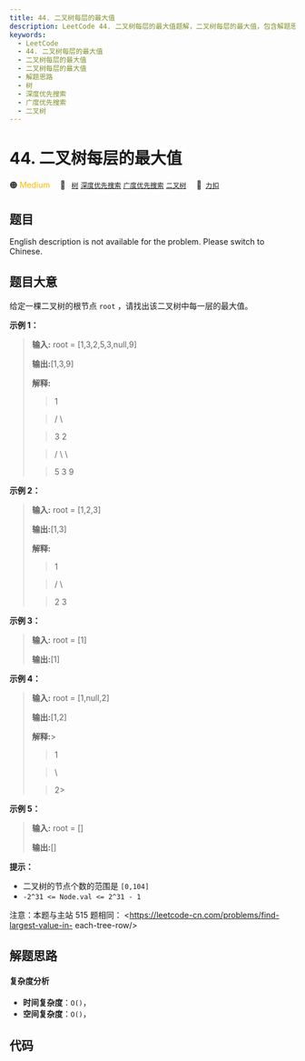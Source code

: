 ```yaml
---
title: 44. 二叉树每层的最大值
description: LeetCode 44. 二叉树每层的最大值题解，二叉树每层的最大值，包含解题思路、复杂度分析以及完整的 JavaScript 代码实现。
keywords:
  - LeetCode
  - 44. 二叉树每层的最大值
  - 二叉树每层的最大值
  - 二叉树每层的最大值
  - 解题思路
  - 树
  - 深度优先搜索
  - 广度优先搜索
  - 二叉树
---
```


# 44. 二叉树每层的最大值

🟠 <font color=#ffb800>Medium</font>&emsp; 🔖&ensp; [`树`](/tag/tree.md) [`深度优先搜索`](/tag/depth-first-search.md) [`广度优先搜索`](/tag/breadth-first-search.md) [`二叉树`](/tag/binary-tree.md)&emsp; 🔗&ensp;[`力扣`](https://leetcode.cn/problems/hPov7L)

## 题目

English description is not available for the problem. Please switch to
Chinese.

## 题目大意

给定一棵二叉树的根节点 `root` ，请找出该二叉树中每一层的最大值。

**示例 1：**

> **输入:** root = [1,3,2,5,3,null,9]
>
> **输出:**[1,3,9]
>
> **解释:**
>
> > 1
>
> > / \
>
> > 3 2
>
> > / \ \
>
> > 5 3 9

**示例 2：**

> **输入:** root = [1,2,3]
>
> **输出:**[1,3]
>
> **解释:**
>
> > 1
>
> > / \
>
> > 2 3

**示例 3：**

> **输入:** root = [1]
>
> **输出:**[1]

**示例 4：**

> **输入:** root = [1,null,2]
>
> **输出:**[1,2]
>
> **解释:**>
>
> > 1
>
> > \
>
> > 2>

**示例 5：**

> **输入:** root = []
>
> **输出:**[]

**提示：**

- 二叉树的节点个数的范围是 `[0,104]`
- `-2^31 <= Node.val <= 2^31 - 1`

注意：本题与主站 515 题相同： <https://leetcode-cn.com/problems/find-largest-value-in-
each-tree-row/>

## 解题思路

#### 复杂度分析

- **时间复杂度**：`O()`，
- **空间复杂度**：`O()`，

## 代码

```javascript

```
